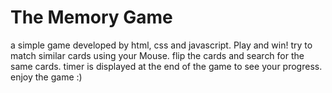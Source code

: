The Memory Game 
===============================

a simple game developed by html, css and javascript.
Play and win! try to match similar cards using your Mouse.
flip the cards and search for the same cards.
timer is displayed at the end of the game to see your progress.
enjoy the game :)